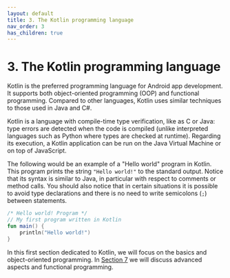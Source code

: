 ```yaml
---
layout: default
title: 3. The Kotlin programming language
nav_order: 3 
has_children: true
---
```


# 3. The Kotlin programming language

Kotlin is the preferred programming language for Android app development. It supports both object-oriented programming (OOP) and functional programming. Compared to other languages, Kotlin uses similar techniques to those used in Java and C#.

Kotlin is a language with compile-time type verification, like as C or Java: type errors are detected when the code is compiled (unlike interpreted languages such as Python where types are checked at runtime). Regarding its execution, a Kotlin application can be run on the Java Virtual Machine or on top of JavaScript. 

The following would be an example of a "Hello world" program in Kotlin. This program prints the string `"Hello world!"` to the standard output. Notice that its syntax is similar to Java, in particular with respect to comments or method calls. You should also notice that in certain situations it is possible to avoid type declarations and there is no need to write semicolons (`;`) between statements.


```kotlin
/* Hello world! Program */
// My first program written in Kotlin
fun main() {
    println("Hello world!")
}
```

In this first section dedicated to Kotlin, we will focus on the basics and object-oriented programming. In [Section 7](/content/07/) we will discuss advanced aspects and functional programming.


